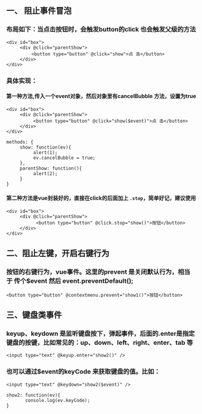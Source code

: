 ## 一、 阻止事件冒泡
### 布局如下：当点击按钮时，会触发button的click 也会触发父级的方法
```
<div id="box">
     <div @click="parentShow">
    　　  <button type="button" @click="show">点 击</button>
     </div>
</div>
```

### 具体实现：

#### 第一种方法,传入一个event对象，然后对象里有cancelBubble 方法，设置为true
```
<div id="box">
     <div @click="parentShow">
          <button type="button" @click="show($event)">点 击</button>
     </div>
</div>
```

```
methods: {
     show: function(ev){
          alert(1);
          ev.cancelBubble = true;
     },
     parentShow: function(){
          alert(2);
     }
}
```

####  第二种方法是vue封装好的，直接在click的后面加上 ```.stop```，简单好记，建议使用
```
<div id="box">
     <div @click="parentShow">
           <button type="button" @click.stop="show()">按钮</button>
     </div>
</div>
```

## 二、阻止左键，开启右键行为
### 按钮的右键行为，vue事件。这里的prevent 是关闭默认行为，相当于    传个$event   然后 event.preventDefault();
```
<button type="button" @contextmenu.prevent="show1()">按钮</button>
```

## 三、键盘类事件
### keyup、keydown 是监听键盘按下，弹起事件，后面的.enter是指定键盘的按键，比如常见的：up、down、left、right、enter、tab 等
```
<input type="text" @keyup.enter="show2()" />
```

### 也可以通过$event的keyCode 来获取键盘的值。比如：
```
<input type="text" @keydown="show2($event)" />
```
```
show2: function(ev){
       console.log(ev.keyCode);
}
```


